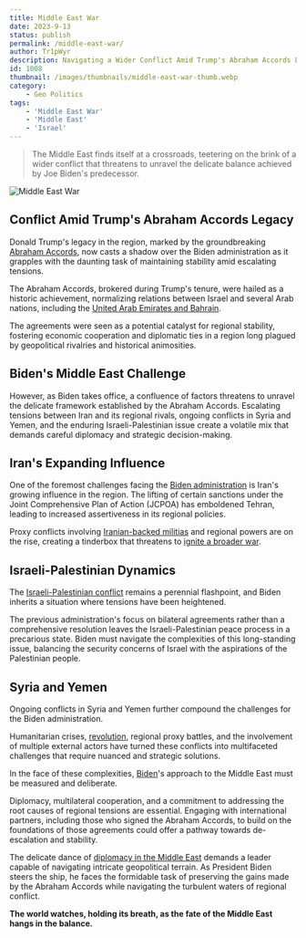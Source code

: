 ```yaml
---
title: Middle East War
date: 2023-9-13
status: publish
permalink: /middle-east-war/
author: Tr1pWyr
description: Navigating a Wider Conflict Amid Trump's Abraham Accords Legacy
id: 1008
thumbnail: /images/thumbnails/middle-east-war-thumb.webp
category:
    - Geo Politics
tags:
    - 'Middle East War'
    - 'Middle East'
    - 'Israel'
---
```


> The Middle East finds itself at a crossroads, teetering on the brink of a wider conflict that threatens to unravel the delicate balance achieved by Joe Biden's predecessor. 

![Middle East War](/images/middle-east-war.webp)

## Conflict Amid Trump's Abraham Accords Legacy

Donald Trump's legacy in the region, marked by the groundbreaking [Abraham Accords](https://www.standwithus.com/theabrahamaccords), now casts a shadow over the Biden administration as it grapples with the daunting task of maintaining stability amid escalating tensions.

The Abraham Accords, brokered during Trump's tenure, were hailed as a historic achievement, normalizing relations between Israel and several Arab nations, including the [United Arab Emirates and Bahrain](https://en.wikipedia.org/wiki/Bahrain%E2%80%93United_Arab_Emirates_relations).

 The agreements were seen as a potential catalyst for regional stability, fostering economic cooperation and diplomatic ties in a region long plagued by geopolitical rivalries and historical animosities.

## Biden's Middle East Challenge

However, as Biden takes office, a confluence of factors threatens to unravel the delicate framework established by the Abraham Accords. Escalating tensions between Iran and its regional rivals, ongoing conflicts in Syria and Yemen, and the enduring Israeli-Palestinian issue create a volatile mix that demands careful diplomacy and strategic decision-making.

## Iran's Expanding Influence
One of the foremost challenges facing the [Biden administration](https://www.theblaze.com/Featured-Stories-Main---Homepage/biden-bbq-americans-hostages-hamas-israel-war) is Iran's growing influence in the region. The lifting of certain sanctions under the Joint Comprehensive Plan of Action (JCPOA) has emboldened Tehran, leading to increased assertiveness in its regional policies. 

Proxy conflicts involving [Iranian-backed militias](https://www.theblaze.com/Featured-Stories---Homepage/israel-war-palestine-hamas-iran-billion-desantis-trump) and regional powers are on the rise, creating a tinderbox that threatens to [ignite a broader war](https://wlog.app/posts/world-war-3-coming.html#but-a-world-war-3-coming).

## Israeli-Palestinian Dynamics
The [Israeli-Palestinian conflict](https://www.zerohedge.com/geopolitical/several-americans-confirmed-killed-israel-orders-complete-siege-gaza-barbarians) remains a perennial flashpoint, and Biden inherits a situation where tensions have been heightened.

The previous administration's focus on bilateral agreements rather than a comprehensive resolution leaves the Israeli-Palestinian peace process in a precarious state. Biden must navigate the complexities of this long-standing issue, balancing the security concerns of Israel with the aspirations of the Palestinian people.

## Syria and Yemen
Ongoing conflicts in Syria and Yemen further compound the challenges for the Biden administration. 

Humanitarian crises, [revolution](https://wlog.app/posts/the-jacobin-revolution.html), regional proxy battles, and the involvement of multiple external actors have turned these conflicts into multifaceted challenges that require nuanced and strategic solutions.

In the face of these complexities, [Biden](/posts/DncReplacesBiden.html)'s approach to the Middle East must be measured and deliberate. 

Diplomacy, multilateral cooperation, and a commitment to addressing the root causes of regional tensions are essential. Engaging with international partners, including those who signed the Abraham Accords, to build on the foundations of those agreements could offer a pathway towards de-escalation and stability.

The delicate dance of [diplomacy in the Middle East](https://www.foreignaffairs.com/reviews/capsule-review/2001-11-01/diplomacy-middle-east-international-relations-regional-and) demands a leader capable of navigating intricate geopolitical terrain. As President Biden steers the ship, he faces the formidable task of preserving the gains made by the Abraham Accords while navigating the turbulent waters of regional conflict. 

**The world watches, holding its breath, as the fate of the Middle East hangs in the balance.**